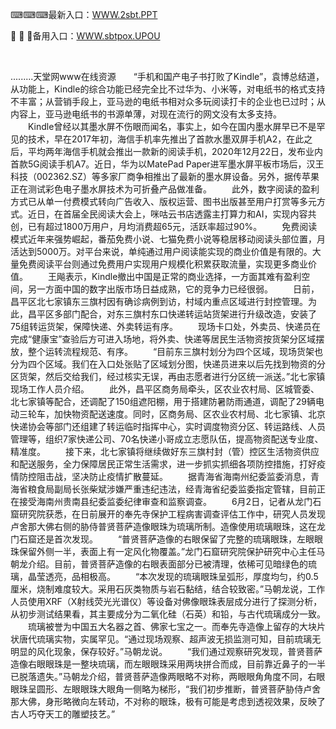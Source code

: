 <p>
	⌨⌨⌨最新入口：<a href="http://www.baidu.com/link?url=6MA2SWnO3Raqke39an_0PUxosM6ZrUGzi1BN9tNnlPW&wd">WWW.2sbt.PPT</a> 
	<p>
		🎍
🎍
🎍备用入口：<a href="http://www.baidu.com/link?url=6MA2SWnO3Raqke39an_0PUxosM6ZrUGzi1BN9tNnlPW&wd">WWW.sbtpox.UPOU</a> 
	</p>
	<p>
		<br />
	</p>
	<p>
		.........天堂网www在线资源　　“手机和国产电子书打败了Kindle”，袁博总结道，从功能上，Kindle的综合功能已经完全比不过华为、小米等，对电纸书的格式支持不丰富；从营销手段上，亚马逊的电纸书相对众多玩阅读打卡的企业也已过时；从内容上，亚马逊电纸书的书源单薄，对现在流行的网文没有太多支持。&nbsp;
　　Kindle曾经以其墨水屏不伤眼而闻名，事实上，如今在国内墨水屏早已不是罕见的技术，早在2017年初，海信手机率先推出了首款水墨双屏手机A2，在此之后，平均两年海信手机就会推出一款新的阅读手机，2020年12月22日，发布业内首款5G阅读手机A7。近日，华为以MatePad Paper进军墨水屏平板市场后，汉王科技（002362.SZ）等多家厂商争相推出了最新的墨水屏设备。另外，据传苹果正在测试彩色电子墨水屏技术为可折叠产品做准备。
　　此外，数字阅读的盈利方式已从单一付费模式转向广告收入、版权运营、图书出版甚至用户打赏等多元方式。近日，在首届全民阅读大会上，咪咕云书店透露主打算力和AI，实现内容共创，已有超过1800万用户，月均消费超65元，活跃率超过90%。
　　免费阅读模式近年来强势崛起，番茄免费小说、七猫免费小说等稳居移动阅读头部位置，月活达到5000万。对平台来说，单纯通过用户阅读能实现的商业价值是有限的。大量免费阅读平台则通过免费用户实现用户规模化积累获取流量，实现更多商业价值。
　　王飚表示，Kindle撤出中国是正常的商业选择，一方面其难有盈利空间，另一方面中国的数字出版市场日益成熟，它的竞争力已经很弱。
　　日前，昌平区北七家镇东三旗村因有确诊病例到访，村域内重点区域进行封控管理。为此，昌平区多部门配合，对东三旗村东口快递转运站货架进行升级改造，安装了75组转运货架，保障快递、外卖转运有序。
　　现场卡口处，外卖员、快递员在完成“健康宝”查验后方可进入场地，将外卖、快递等居民生活物资按货架分区域摆放，整个运转流程规范、有序。
　　“目前东三旗村划分为四个区域，现场货架也分为四个区域。我们在入口处张贴了区域划分图，快递员进来以后先找到物资的分区货架，然后交给我们，经过核实无误，再由志愿者进行分区统一派送。”北七家镇现场工作人员介绍。
　　此外，昌平区商务局牵头，区农业农村局、区城管委、北七家镇等配合，还调配了150组遮阳棚，用于搭建防暑防雨通道，调配了29辆电动三轮车，加快物资配送速度。同时，区商务局、区农业农村局、北七家镇、北京快递协会等部门还组建了转运临时指挥中心，实时调度物资分区、转运路线、人员管理等，组织7家快递公司、70名快递小哥成立志愿队伍，提高物资配送专业度、精准度。
　　接下来，北七家镇将继续做好东三旗村封（管）控区生活物资供应和配送服务，全力保障居民正常生活需求，进一步抓实抓细各项防控措施，打好疫情防控阻击战，坚决防止疫情扩散蔓延。
　　据青海省海南州纪委监委消息，青海省粮食局副局长张柴斌涉嫌严重违纪违法，经青海省纪委监委指定管辖，目前正在接受海南州贵南县纪委监委纪律审查和监察调查。
　　6月2日，记者从龙门石窟研究院获悉，在日前展开的奉先寺保护工程病害调查评估工作中，研究人员发现卢舍那大佛右侧的胁侍普贤菩萨造像眼珠为琉璃所制。造像使用琉璃眼珠，这在龙门石窟还是首次发现。
　　“普贤菩萨造像的右眼保留了完整的琉璃眼珠，左眼眼珠保留外侧一半，表面上有一定风化物覆盖。”龙门石窟研究院保护研究中心主任马朝龙介绍。目前，普贤菩萨造像的右眼表面部分已被清理，依稀可见暗绿色的琉璃，晶莹透亮，品相极高。
　　“本次发现的琉璃眼珠呈弧形，厚度均匀，约0.5厘米，烧制难度较大。采用石灰类物质与岩石黏结，结合较致密。”马朝龙说，工作人员使用XRF（X射线荧光光谱仪）等设备对佛像眼珠表层成分进行了探测分析，从初步测试结果看，其主要成分为二氧化硅（石英）和铅，与古代琉璃成分一致。
　　琉璃被誉为中国五大名器之首、佛家七宝之一。而奉先寺造像上留存的大块片状唐代琉璃实物，实属罕见。“通过现场观察、超声波无损监测可知，目前琉璃无明显的风化现象，保存较好。”马朝龙说。
　　“我们通过观察研究发现，普贤菩萨造像右眼眼珠是一整块琉璃，而左眼眼珠采用两块拼合而成，目前靠近鼻子的一半已脱落遗失。”马朝龙介绍，普贤菩萨造像两眼略不对称，两眼眼角角度不同，右眼眼珠呈圆形、左眼眼珠大眼角一侧略为梯形，“我们初步推断，普贤菩萨胁侍卢舍那大佛，身形略微向左转动，不对称的眼珠，极有可能是考虑到透视效果，反映了古人巧夺天工的雕塑技艺。”
	</p>
